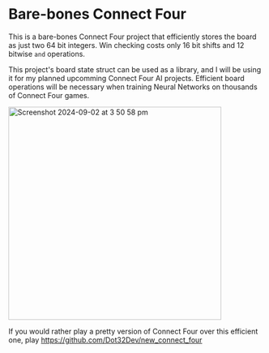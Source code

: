 # Bare-bones Connect Four
This is a bare-bones Connect Four project that efficiently stores the board as just two 64 bit integers. Win checking costs only 16 bit shifts and 12 bitwise `and` operations. 

This project's board state struct can be used as a library, and I will be using it for my planned upcomming Connect Four AI projects. Efficient board operations will be necessary when training Neural Networks on thousands of Connect Four games.

<img width="420" alt="Screenshot 2024-09-02 at 3 50 58 pm" src="https://github.com/user-attachments/assets/f0d9253b-90b6-4dd1-b77c-6407404fe0b9">

If you would rather play a pretty version of Connect Four over this efficient one, play https://github.com/Dot32Dev/new_connect_four 
